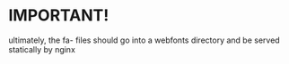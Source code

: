 # IMPORTANT!
ultimately, the fa- files should go into a webfonts directory and be served 
statically by nginx